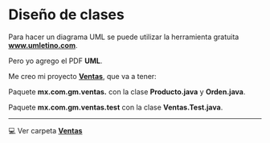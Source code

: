 # Diseño de clases

Para hacer un diagrama UML se puede utilizar la herramienta gratuita **www.umletino.com**. <br>

Pero yo agrego el PDF **UML**.<br>

Me creo mi proyecto [**Ventas**](https://github.com/eugenia1984/Universidad-Java-Udemy/tree/main/nivel1_seccion11diseniodeclases/Ventas), que va a tener: 

Paquete **mx.com.gm.ventas.** con la clase **Producto.java** y **Orden.java**. 

Paquete **mx.com.gm.ventas.test** con la clase **Ventas.Test.java**. 


---

:computer: Ver carpeta [**Ventas**](https://github.com/eugenia1984/Universidad-Java-Udemy/tree/main/nivel1_seccion11diseniodeclases/Ventas) 
